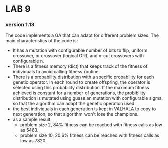 # LAB 9 
### version 1.13

The code implements a GA that can adapt for different problem sizes. The main characteristics of the code is:

 - It has a mutation with configurable number of bits to flip, uniform crossover, or crossover (logical OR), and n-cut crossovers with configurable n.
 - There is a fitness memory (dict) that keeps track of the fitness of individuals to avoid calling fitness routine.
 - There is a probability distribution with a specific probability for each genetic operator. In each round to create offspring, the operator is selected using this probability distribution. If the maximum fitness achieved is constant for a number of generations, the probibility distribution is mutated using guassian mutation with configurable sigma, so that the algorithm can adapt the genetic operation used.
 - the best individuals in each generation is kept in VALHALA to copy to next generation, so that algorithm won't lose the champions.
 - as a sample result:
   - problem size 2, 84% fitness can be reached with fitness calls as low as 5463.
   - problem size 10, 20.6% fitness can be reached with fitness calls as low as 7820.



